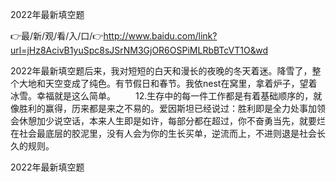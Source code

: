 2022年最新填空题

👉最/新/观/看/入/口/👉http://www.baidu.com/link?url=jHz8AcivB1yuSpc8sJSrNM3GjOR6OSPiMLRbBTcVT1O&wd

2022年最新填空题后来，我对短短的白天和漫长的夜晚的冬天着迷。降雪了，整个大地和天空变成了纯色。有节假日和春节。我依nest在窝里，拿着炉子，望着冰雪。幸福就是这么简单。
　　12.生存中的每一件工作都是有着基础顺序的，就像胜利的赢得，历来都是来之不易的。爱因斯坦已经说过：胜利即是全力处事加领会休憩加少说空话，本来人生即是如许，每部分都在超过，你不奋勇当先，就要烂在社会最底层的胶泥里，没有人会为你的生长买单，逆流而上，不进则退是社会长久的规则。


2022年最新填空题
